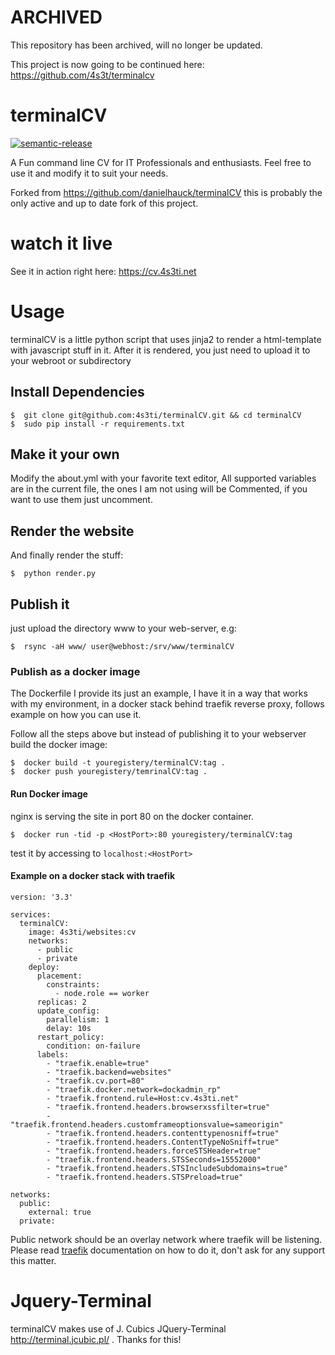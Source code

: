 # ARCHIVED

This repository has been archived, will no longer be updated. 

This project is now going to be continued here: https://github.com/4s3t/terminalcv

# terminalCV
[![semantic-release](https://img.shields.io/badge/%20%20%F0%9F%93%A6%F0%9F%9A%80-semantic--release-e10079.svg)](https://github.com/semantic-release/semantic-release)

A Fun command line CV for IT Professionals and enthusiasts.
Feel free to use it and modify it to suit your needs.

Forked from https://github.com/danielhauck/terminalCV this is probably the only active and up to date fork of this project.


# watch it live
See it in action right here: https://cv.4s3ti.net

# Usage
terminalCV is a little python script that uses jinja2 to render a html-template with javascript stuff in it.
After it is rendered, you just need to upload it to your webroot or subdirectory

## Install Dependencies
	$  git clone git@github.com:4s3ti/terminalCV.git && cd terminalCV
	$  sudo pip install -r requirements.txt

## Make it your own
Modify the about.yml with your favorite text editor,
All supported variables are in the current file, the ones I am not using will be Commented, if you want to use them just uncomment.

## Render the website
And finally render the stuff:

	$  python render.py

## Publish it
just upload the directory www to your web-server, e.g:

	$  rsync -aH www/ user@webhost:/srv/www/terminalCV


### Publish as a docker image
The Dockerfile I provide its just an example, I have it in a way that works with my environment, in a docker stack behind traefik reverse proxy, follows example on how you can use it.

Follow all the steps above but instead of publishing it to your webserver build the docker image:

	$  docker build -t youregistery/terminalCV:tag .
	$  docker push youregistery/temrinalCV:tag .

#### Run Docker image
nginx is serving the site in port 80 on the docker container.

	$  docker run -tid -p <HostPort>:80 youregistery/terminalCV:tag

test it by accessing to `localhost:<HostPort>`

#### Example on a docker stack with traefik
```
version: '3.3'

services:
  terminalCV:
    image: 4s3ti/websites:cv
    networks:
      - public
      - private
    deploy:
      placement:
        constraints:
          - node.role == worker
      replicas: 2
      update_config:
        parallelism: 1
        delay: 10s
      restart_policy:
        condition: on-failure
      labels:
        - "traefik.enable=true"
        - "traefik.backend=websites"
        - "traefik.cv.port=80"
        - "traefik.docker.network=dockadmin_rp"
        - "traefik.frontend.rule=Host:cv.4s3ti.net"
        - "traefik.frontend.headers.browserxssfilter=true"
        - "traefik.frontend.headers.customframeoptionsvalue=sameorigin"
        - "traefik.frontend.headers.contenttypenosniff=true"
        - "traefik.frontend.headers.ContentTypeNoSniff=true"
        - "traefik.frontend.headers.forceSTSHeader=true"
        - "traefik.frontend.headers.STSSeconds=15552000"
        - "traefik.frontend.headers.STSIncludeSubdomains=true"
        - "traefik.frontend.headers.STSPreload=true"

networks:
  public:
    external: true
  private:

```
Public network should be an overlay network where traefik will be listening.
Please read [traefik](https://docs.traefik.io/) documentation on how to do it, don't ask for any support this matter.

# Jquery-Terminal
terminalCV makes use of J. Cubics JQuery-Terminal http://terminal.jcubic.pl/ .
Thanks for this!
